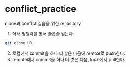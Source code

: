 # conflict_practice
clone과 conflict 실습을 위한 repository

1. 아래 명령어를 통해 클론을 받는다.
```bash
git clone URL
```
2. 로컬에서 commit을 하나 더 쌓은 다음에 remote로 push한다.
3. remote에서 commit을 하나 더 쌓은 다음, local에서 pull한다.
